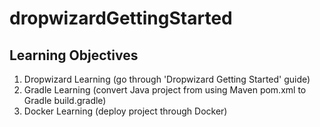 # dropwizardGettingStarted

## Learning Objectives

1. Dropwizard Learning (go through 'Dropwizard Getting Started' guide)
2. Gradle Learning (convert Java project from using Maven pom.xml to Gradle build.gradle)
3. Docker Learning (deploy project through Docker)
